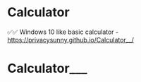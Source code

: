 # Calculator
✅✅     Windows 10 like basic calculator - https://privacysunny.github.io/Calculator__/
# Calculator___
